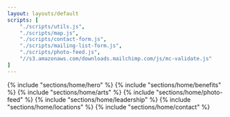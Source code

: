 ```yaml
---
layout: layouts/default
scripts: [
    "./scripts/utils.js",
    "./scripts/map.js",
    "./scripts/contact-form.js",
    "./scripts/mailing-list-form.js",
    "./scripts/photo-feed.js",
    "//s3.amazonaws.com/downloads.mailchimp.com/js/mc-validate.js"
]
---
```


{% include "sections/home/hero" %}
{% include "sections/home/benefits" %}
{% include "sections/home/arts" %}
{% include "sections/home/photo-feed" %}
{% include "sections/home/leadership" %}
{% include "sections/home/locations" %}
{% include "sections/home/contact" %}